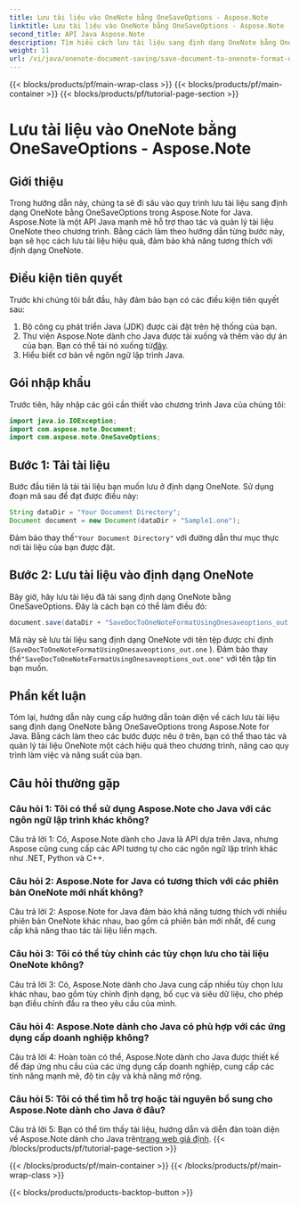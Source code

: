 ```yaml
---
title: Lưu tài liệu vào OneNote bằng OneSaveOptions - Aspose.Note
linktitle: Lưu tài liệu vào OneNote bằng OneSaveOptions - Aspose.Note
second_title: API Java Aspose.Note
description: Tìm hiểu cách lưu tài liệu sang định dạng OneNote bằng OneSaveOptions trong Aspose.Note for Java. Nâng cao quy trình làm việc của bạn với hướng dẫn toàn diện này.
weight: 11
url: /vi/java/onenote-document-saving/save-document-to-onenote-format-using-onesaveoptions/
---
```


{{< blocks/products/pf/main-wrap-class >}}
{{< blocks/products/pf/main-container >}}
{{< blocks/products/pf/tutorial-page-section >}}

# Lưu tài liệu vào OneNote bằng OneSaveOptions - Aspose.Note

## Giới thiệu

Trong hướng dẫn này, chúng ta sẽ đi sâu vào quy trình lưu tài liệu sang định dạng OneNote bằng OneSaveOptions trong Aspose.Note for Java. Aspose.Note là một API Java mạnh mẽ hỗ trợ thao tác và quản lý tài liệu OneNote theo chương trình. Bằng cách làm theo hướng dẫn từng bước này, bạn sẽ học cách lưu tài liệu hiệu quả, đảm bảo khả năng tương thích với định dạng OneNote.

## Điều kiện tiên quyết

Trước khi chúng tôi bắt đầu, hãy đảm bảo bạn có các điều kiện tiên quyết sau:
1. Bộ công cụ phát triển Java (JDK) được cài đặt trên hệ thống của bạn.
2.  Thư viện Aspose.Note dành cho Java được tải xuống và thêm vào dự án của bạn. Bạn có thể tải nó xuống từ[đây](https://releases.aspose.com/note/java/).
3. Hiểu biết cơ bản về ngôn ngữ lập trình Java.

## Gói nhập khẩu

Trước tiên, hãy nhập các gói cần thiết vào chương trình Java của chúng tôi:

```java
import java.io.IOException;
import com.aspose.note.Document;
import com.aspose.note.OneSaveOptions;
```

## Bước 1: Tải tài liệu

Bước đầu tiên là tải tài liệu bạn muốn lưu ở định dạng OneNote. Sử dụng đoạn mã sau để đạt được điều này:

```java
String dataDir = "Your Document Directory";
Document document = new Document(dataDir + "Sample1.one");
```

 Đảm bảo thay thế`"Your Document Directory"` với đường dẫn thư mục thực nơi tài liệu của bạn được đặt.

## Bước 2: Lưu tài liệu vào định dạng OneNote

Bây giờ, hãy lưu tài liệu đã tải sang định dạng OneNote bằng OneSaveOptions. Đây là cách bạn có thể làm điều đó:

```java
document.save(dataDir + "SaveDocToOneNoteFormatUsingOnesaveoptions_out.one", new OneSaveOptions());
```

Mã này sẽ lưu tài liệu sang định dạng OneNote với tên tệp được chỉ định (`SaveDocToOneNoteFormatUsingOnesaveoptions_out.one` ). Đảm bảo thay thế`"SaveDocToOneNoteFormatUsingOnesaveoptions_out.one"` với tên tập tin bạn muốn.

## Phần kết luận

Tóm lại, hướng dẫn này cung cấp hướng dẫn toàn diện về cách lưu tài liệu sang định dạng OneNote bằng OneSaveOptions trong Aspose.Note for Java. Bằng cách làm theo các bước được nêu ở trên, bạn có thể thao tác và quản lý tài liệu OneNote một cách hiệu quả theo chương trình, nâng cao quy trình làm việc và năng suất của bạn.

## Câu hỏi thường gặp

### Câu hỏi 1: Tôi có thể sử dụng Aspose.Note cho Java với các ngôn ngữ lập trình khác không?

Câu trả lời 1: Có, Aspose.Note dành cho Java là API dựa trên Java, nhưng Aspose cũng cung cấp các API tương tự cho các ngôn ngữ lập trình khác như .NET, Python và C++.

### Câu hỏi 2: Aspose.Note for Java có tương thích với các phiên bản OneNote mới nhất không?

Câu trả lời 2: Aspose.Note for Java đảm bảo khả năng tương thích với nhiều phiên bản OneNote khác nhau, bao gồm cả phiên bản mới nhất, để cung cấp khả năng thao tác tài liệu liền mạch.

### Câu hỏi 3: Tôi có thể tùy chỉnh các tùy chọn lưu cho tài liệu OneNote không?

Câu trả lời 3: Có, Aspose.Note dành cho Java cung cấp nhiều tùy chọn lưu khác nhau, bao gồm tùy chỉnh định dạng, bố cục và siêu dữ liệu, cho phép bạn điều chỉnh đầu ra theo yêu cầu của mình.

### Câu hỏi 4: Aspose.Note dành cho Java có phù hợp với các ứng dụng cấp doanh nghiệp không?

Câu trả lời 4: Hoàn toàn có thể, Aspose.Note dành cho Java được thiết kế để đáp ứng nhu cầu của các ứng dụng cấp doanh nghiệp, cung cấp các tính năng mạnh mẽ, độ tin cậy và khả năng mở rộng.

### Câu hỏi 5: Tôi có thể tìm hỗ trợ hoặc tài nguyên bổ sung cho Aspose.Note dành cho Java ở đâu?

 Câu trả lời 5: Bạn có thể tìm thấy tài liệu, hướng dẫn và diễn đàn toàn diện về Aspose.Note dành cho Java trên[trang web giả định](https://forum.aspose.com/c/note/28).
{{< /blocks/products/pf/tutorial-page-section >}}

{{< /blocks/products/pf/main-container >}}
{{< /blocks/products/pf/main-wrap-class >}}

{{< blocks/products/products-backtop-button >}}
